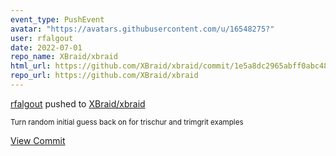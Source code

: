```yaml
---
event_type: PushEvent
avatar: "https://avatars.githubusercontent.com/u/16548275?"
user: rfalgout
date: 2022-07-01
repo_name: XBraid/xbraid
html_url: https://github.com/XBraid/xbraid/commit/1e5a8dc2965abff0abc483ae57e912ce949d3f34
repo_url: https://github.com/XBraid/xbraid
---
```


<a href='https://github.com/rfalgout' target='_blank'>rfalgout</a> pushed to <a href='https://github.com/XBraid/xbraid' target='_blank'>XBraid/xbraid</a>

<small>Turn random initial guess back on for trischur and trimgrit examples</small>

<a href='https://github.com/XBraid/xbraid/commit/1e5a8dc2965abff0abc483ae57e912ce949d3f34' target='_blank'>View Commit</a>